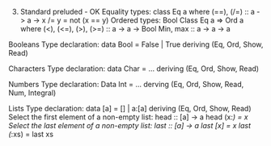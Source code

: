 3. Standard preluded - OK
Equality types:
class Eq a where (==), (/=) :: a -> a ->
x /= y = not (x == y)
Ordered types:
Bool
Class Eq a => Ord a where
(<), (<=), (>), (>=) :: a -> a -> Bool
Min, max	               ::  a -> a -> a

Booleans
Type declaration:
data Bool = False | True deriving (Eq, Ord, Show, Read)

Characters
Type declaration:
data Char = ... deriving (Eq, Ord, Show, Read)

Numbers
Type declaration:
Data Int = …
		derving (Eq, Ord, Show, Read, Num, Integral)

Lists
Type declaration:
data [a] = [] | a:[a] deriving (Eq, Ord, Show, Read)
Select the first element of a non-empty list:
head :: [a] -> a head (x:_) = x
Select the last element of a non-empty list:
last :: [a] -> a last [x] = x last (_:xs) = last xs
